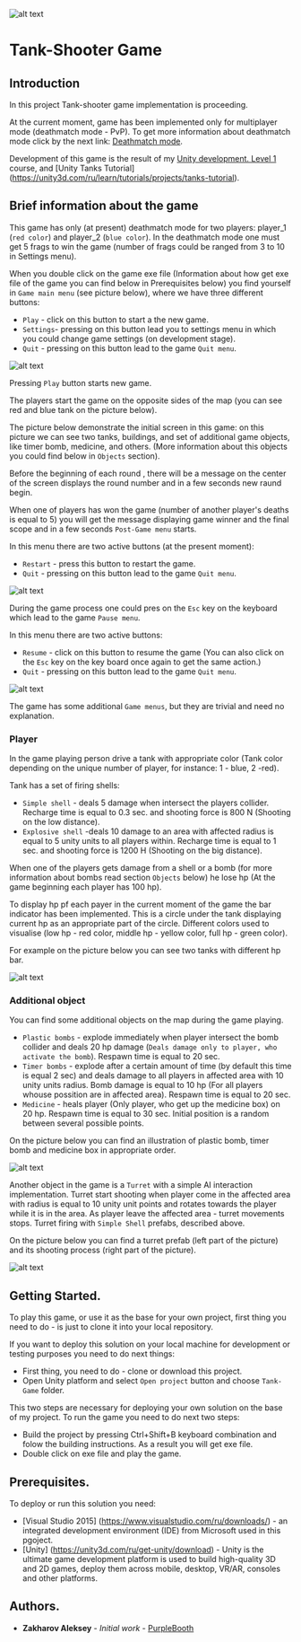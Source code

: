 ![alt text](PNG/game_1.png "Game picture")

# Tank-Shooter Game

## Introduction

In this project Tank-shooter game implementation is proceeding.

At the current moment, game has been implemented only for multiplayer mode (deathmatch mode  - PvP).
To get more information about deathmatch mode click by the next link: [Deathmatch mode](https://en.wikipedia.org/wiki/Deathmatch).

Development of this game is the result of my [Unity development. Level 1](https://geekbrains.ru/courses/90) course, and [Unity Tanks Tutorial] (https://unity3d.com/ru/learn/tutorials/projects/tanks-tutorial).

## Brief information about the game

This game has only (at present) deathmatch mode for two players: player_1 (```red color```) and player_2 (```blue color```).
In the deathmatch mode one must get 5 frags to win the game (number of frags could be ranged from 3 to 10 in Settings menu).

When you double click on the game exe file (Information about how get exe file of the game you can find below in Prerequisites below) you find yourself in ```Game main menu``` (see picture below), where we have three different buttons:
* ```Play``` - click on this button to start a the new game.
* ```Settings```- pressing on this button lead you to settings menu in which you could change game settings (on development stage).
*  ```Quit``` - pressing on this button lead to the game ```Quit menu```.
 
![alt text](PNG/sceen_main_menu.png "Game picture")
 
Pressing ```Play``` button starts new game.

The players start the game on the opposite sides of the map (you can see red and blue tank on the picture below). 

The picture below demonstrate the initial screen in this game: on this picture we can see two tanks, buildings, and set of additional game objects, like timer bomb, medicine, and others. (More information about this objects you could find below in ```Objects``` section).

Before the beginning of each round , there will be a message on the center of the screen displays the round number and in a few seconds new raund begin.

When one of players has won the game (number of another player's deaths is equal to 5) you will get the message displaying game winner and the final scope and in a few seconds ```Post-Game menu``` starts.

In this menu there are two active buttons (at the present moment):
* ```Restart``` - press this button to restart the game.
*  ```Quit``` - pressing on this button lead to the game ```Quit menu```.

![alt text](PNG/sceen_main.png "Game picture")

During the game process one could pres on the ```Esc``` key on the keyboard which lead to the game ```Pause menu```.

In this menu there are two active buttons:
* ```Resume``` - click on this button to resume the game (You can also click on the ```Esc``` key on the key board once again to get the same action.)
*  ```Quit``` - pressing on this button lead to the game ```Quit menu```.

![alt text](PNG/seen_pause.png "Game picture")

The game has some additional ```Game menus```, but they are trivial and need no explanation.

### Player

In the game playing person drive a tank with appropriate color (Tank color depending on the unique number of player, for instance: 1 - blue, 2 -red).

Tank has a set of firing shells:
* ```Simple shell``` - deals 5 damage when intersect the players collider. Recharge time is equal to 0.3 sec. and shooting force is 800 N (Shooting on the low distance).
* ```Explosive shell``` -deals 10 damage to an area with affected radius is equal to 5 unity units to all players within. Recharge time is equal to 1 sec. and shooting force is 1200 H (Shooting on the big distance).

When one of the players gets damage from a shell or a bomb (for more information about bombs read section ```Objects``` below) he lose hp (At the game beginning each player has 100 hp).

To display hp pf each payer in the current moment of the game the bar indicator has been implemented. 
This is a circle under the tank displaying current hp as an appropriate part of the circle. 
Different colors used to visualise (low hp - red color, middle hp - yellow color, full hp - green color).

For example on the picture below you can see two tanks with different hp bar.

![alt text](PNG/hp_show_1.png)

### Additional object

You can find some additional objects on the map during the game playing.

* ```Plastic bombs``` - explode immediately when player intersect the bomb collider and deals 20 hp damage (```Deals damage only to player, who activate the bomb```). Respawn time is equal to 20 sec.
* ```Timer bombs``` - explode after a certain amount of time (by default this time is equal 2 sec) and deals damage to all players in affected area with 10 unity units radius. Bomb damage is equal to 10 hp (For all players whouse possition are in affected area). Respawn time is equal to 20 sec.
* ```Medicine``` - heals player (Only player, who get up the medicine box) on 20 hp. Respawn time is equal to 30 sec. Initial position is a random between several possible points.

On the picture below you can find an illustration of plastic bomb, timer bomb and medicine box in appropriate order.

![alt text](PNG/objects.png)

Another object in the game is a ```Turret``` with a simple AI interaction implementation.
Turret start shooting when player come in the affected area with radius is equal to 10 unity unit points and rotates towards the player while it is in the area. 
As player leave the affected area - turret movements stops.
Turret firing with ```Simple Shell``` prefabs, described above.

On the picture below you can find a turret prefab (left part of the picture) and its shooting process (right part of the picture).

![alt text](PNG/turret_main.png)

## Getting Started.

To play this game, or use it as the base for your own project, first thing you need to do - is just to clone it into your local repository.

If you want to deploy this solution on your local machine for development or testing purposes you need to do next things:
* First thing, you need to do - clone or download this project.
* Open Unity platform and select ```Open project``` button and choose ```Tank-Game``` folder.

This two steps are necessary for deploying your own solution on the base of my project.
To run the game you need to do next two steps:

* Build the project by pressing Ctrl+Shift+B keyboard combination and folow the building instructions. As a result you will get exe file.
* Double click on exe file and play the game.


## Prerequisites.

To deploy or run this solution you need:
* [Visual Studio 2015] (https://www.visualstudio.com/ru/downloads/) - an integrated development environment (IDE) from Microsoft used in this pgoject.
* [Unity] (https://unity3d.com/ru/get-unity/download) - Unity is the ultimate game development platform is used to build high-quality 3D and 2D games, deploy them across mobile, desktop, VR/AR, consoles and other platforms.

## Authors.

* **Zakharov Aleksey** - *Initial work* - [PurpleBooth](https://github.com/ZakharovAleksey)

